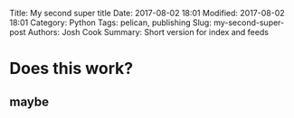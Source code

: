 Title: My second super title
Date: 2017-08-02 18:01
Modified: 2017-08-02 18:01
Category: Python
Tags: pelican, publishing
Slug: my-second-super-post
Authors: Josh Cook 
Summary: Short version for index and feeds

# Does this work?
## maybe